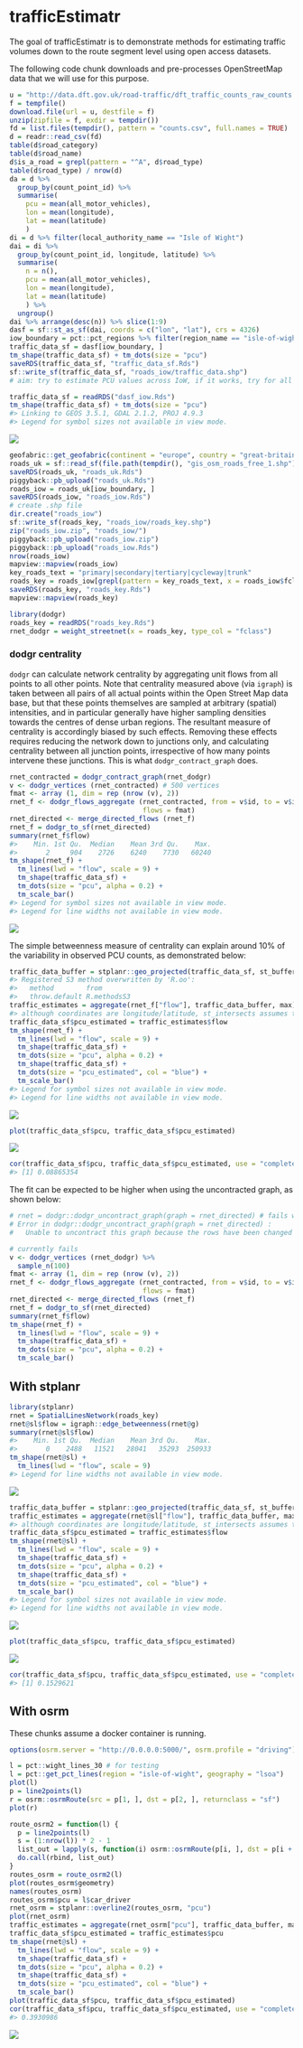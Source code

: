 
<!-- README.md is generated from README.Rmd. Please edit that file -->

# trafficEstimatr

<!-- badges: start -->

<!-- badges: end -->

The goal of trafficEstimatr is to demonstrate methods for estimating
traffic volumes down to the route segment level using open access
datasets.

The following code chunk downloads and pre-processes OpenStreetMap data
that we will use for this
purpose.

``` r
u = "http://data.dft.gov.uk/road-traffic/dft_traffic_counts_raw_counts.zip"
f = tempfile()
download.file(url = u, destfile = f)
unzip(zipfile = f, exdir = tempdir())
fd = list.files(tempdir(), pattern = "counts.csv", full.names = TRUE)
d = readr::read_csv(fd)
table(d$road_category)
table(d$road_name)
d$is_a_road = grepl(pattern = "^A", d$road_type)
table(d$road_type) / nrow(d)
da = d %>% 
  group_by(count_point_id) %>% 
  summarise(
    pcu = mean(all_motor_vehicles),
    lon = mean(longitude),
    lat = mean(latitude)
    )
di = d %>% filter(local_authority_name == "Isle of Wight")
dai = di %>% 
  group_by(count_point_id, longitude, latitude) %>% 
  summarise(
    n = n(),
    pcu = mean(all_motor_vehicles),
    lon = mean(longitude),
    lat = mean(latitude)
    ) %>% 
  ungroup()
dai %>% arrange(desc(n)) %>% slice(1:9)
dasf = sf::st_as_sf(dai, coords = c("lon", "lat"), crs = 4326)
iow_boundary = pct::pct_regions %>% filter(region_name == "isle-of-wight")
traffic_data_sf = dasf[iow_boundary, ]
tm_shape(traffic_data_sf) + tm_dots(size = "pcu")
saveRDS(traffic_data_sf, "traffic_data_sf.Rds")
sf::write_sf(traffic_data_sf, "roads_iow/traffic_data.shp")
# aim: try to estimate PCU values across IoW, if it works, try for all of UK (big data)
```

``` r
traffic_data_sf = readRDS("dasf_iow.Rds")
tm_shape(traffic_data_sf) + tm_dots(size = "pcu")
#> Linking to GEOS 3.5.1, GDAL 2.1.2, PROJ 4.9.3
#> Legend for symbol sizes not available in view mode.
```

![](README_files/figure-gfm/unnamed-chunk-3-1.png)<!-- -->

``` r
geofabric::get_geofabric(continent = "europe", country = "great-britain", region = "england")
roads_uk = sf::read_sf(file.path(tempdir(), "gis_osm_roads_free_1.shp"))
saveRDS(roads_uk, "roads_uk.Rds")
piggyback::pb_upload("roads_uk.Rds")
roads_iow = roads_uk[iow_boundary, ]
saveRDS(roads_iow, "roads_iow.Rds")
# create .shp file
dir.create("roads_iow")
sf::write_sf(roads_key, "roads_iow/roads_key.shp")
zip("roads_iow.zip", "roads_iow/")
piggyback::pb_upload("roads_iow.zip")
piggyback::pb_upload("roads_iow.Rds")
nrow(roads_iow)
mapview::mapview(roads_iow)
key_roads_text = "primary|secondary|tertiary|cycleway|trunk"
roads_key = roads_iow[grepl(pattern = key_roads_text, x = roads_iow$fclass), ]
saveRDS(roads_key, "roads_key.Rds")
mapview::mapview(roads_key)
```

``` r
library(dodgr)
roads_key = readRDS("roads_key.Rds")
rnet_dodgr = weight_streetnet(x = roads_key, type_col = "fclass")
```

### dodgr centrality

`dodgr` can calculate network centrality by aggregating unit flows from
all points to all other points. Note that centrality measured above (via
`igraph`) is taken between all pairs of all actual points within the
Open Street Map data base, but that these points themselves are sampled
at arbitrary (spatial) intensities, and in particular generally have
higher sampling densities towards the centres of dense urban regions.
The resultant measure of centrality is accordingly biased by such
effects. Removing these effects requires reducing the network down to
junctions only, and calculating centrality between all junction points,
irrespective of how many points intervene these junctions. This is what
`dodgr_contract_graph` does.

``` r
rnet_contracted = dodgr_contract_graph(rnet_dodgr)
v <- dodgr_vertices (rnet_contracted) # 500 vertices
fmat <- array (1, dim = rep (nrow (v), 2))
rnet_f <- dodgr_flows_aggregate (rnet_contracted, from = v$id, to = v$id,
                                 flows = fmat)
rnet_directed <- merge_directed_flows (rnet_f)
rnet_f = dodgr_to_sf(rnet_directed)
summary(rnet_f$flow)
#>    Min. 1st Qu.  Median    Mean 3rd Qu.    Max. 
#>       2     904    2726    6240    7730   60240
tm_shape(rnet_f) +
  tm_lines(lwd = "flow", scale = 9) +
  tm_shape(traffic_data_sf) +
  tm_dots(size = "pcu", alpha = 0.2) +
  tm_scale_bar()
#> Legend for symbol sizes not available in view mode.
#> Legend for line widths not available in view mode.
```

![](README_files/figure-gfm/dodgr-centrality-1.png)<!-- -->

The simple betweenness measure of centrality can explain around 10% of
the variability in observed PCU counts, as demonstrated
below:

``` r
traffic_data_buffer = stplanr::geo_projected(traffic_data_sf, st_buffer, dist = 200)
#> Registered S3 method overwritten by 'R.oo':
#>   method        from       
#>   throw.default R.methodsS3
traffic_estimates = aggregate(rnet_f["flow"], traffic_data_buffer, max) 
#> although coordinates are longitude/latitude, st_intersects assumes that they are planar
traffic_data_sf$pcu_estimated = traffic_estimates$flow
tm_shape(rnet_f) +
  tm_lines(lwd = "flow", scale = 9) +
  tm_shape(traffic_data_sf) +
  tm_dots(size = "pcu", alpha = 0.2) +
  tm_shape(traffic_data_sf) +
  tm_dots(size = "pcu_estimated", col = "blue") +
  tm_scale_bar()
#> Legend for symbol sizes not available in view mode.
#> Legend for line widths not available in view mode.
```

![](README_files/figure-gfm/unnamed-chunk-6-1.png)<!-- -->

``` r
plot(traffic_data_sf$pcu, traffic_data_sf$pcu_estimated)
```

![](README_files/figure-gfm/unnamed-chunk-6-2.png)<!-- -->

``` r
cor(traffic_data_sf$pcu, traffic_data_sf$pcu_estimated, use = "complete.obs")^2
#> [1] 0.08865354
```

The fit can be expected to be higher when using the uncontracted graph,
as shown
below:

``` r
# rnet = dodgr::dodgr_uncontract_graph(graph = rnet_directed) # fails with:
# Error in dodgr::dodgr_uncontract_graph(graph = rnet_directed) : 
#   Unable to uncontract this graph because the rows have been changed
```

``` r
# currently fails
v <- dodgr_vertices (rnet_dodgr) %>% 
  sample_n(100)
fmat <- array (1, dim = rep (nrow (v), 2))
rnet_f <- dodgr_flows_aggregate (rnet_contracted, from = v$id, to = v$id,
                                 flows = fmat)
rnet_directed <- merge_directed_flows (rnet_f)
rnet_f = dodgr_to_sf(rnet_directed)
summary(rnet_f$flow)
tm_shape(rnet_f) +
  tm_lines(lwd = "flow", scale = 9) +
  tm_shape(traffic_data_sf) +
  tm_dots(size = "pcu", alpha = 0.2) +
  tm_scale_bar()
```

## With stplanr

``` r
library(stplanr)
rnet = SpatialLinesNetwork(roads_key)
rnet@sl$flow = igraph::edge_betweenness(rnet@g)
summary(rnet@sl$flow)
#>    Min. 1st Qu.  Median    Mean 3rd Qu.    Max. 
#>       0    2488   11521   28041   35293  250933
tm_shape(rnet@sl) +
  tm_lines(lwd = "flow", scale = 9)
#> Legend for line widths not available in view mode.
```

![](README_files/figure-gfm/stplanr-1.png)<!-- -->

``` r
traffic_data_buffer = stplanr::geo_projected(traffic_data_sf, st_buffer, dist = 100)
traffic_estimates = aggregate(rnet@sl["flow"], traffic_data_buffer, max) 
#> although coordinates are longitude/latitude, st_intersects assumes that they are planar
traffic_data_sf$pcu_estimated = traffic_estimates$flow
tm_shape(rnet@sl) +
  tm_lines(lwd = "flow", scale = 9) +
  tm_shape(traffic_data_sf) +
  tm_dots(size = "pcu", alpha = 0.2) +
  tm_shape(traffic_data_sf) +
  tm_dots(size = "pcu_estimated", col = "blue") +
  tm_scale_bar()
#> Legend for symbol sizes not available in view mode.
#> Legend for line widths not available in view mode.
```

![](README_files/figure-gfm/stplanr-2.png)<!-- -->

``` r
plot(traffic_data_sf$pcu, traffic_data_sf$pcu_estimated)
```

![](README_files/figure-gfm/stplanr-3.png)<!-- -->

``` r
cor(traffic_data_sf$pcu, traffic_data_sf$pcu_estimated, use = "complete.obs")^2
#> [1] 0.1529621
```

## With osrm

These chunks assume a docker container is running.

``` r
options(osrm.server = "http://0.0.0.0:5000/", osrm.profile = "driving")

l = pct::wight_lines_30 # for testing
l = pct::get_pct_lines(region = "isle-of-wight", geography = "lsoa")
plot(l)
p = line2points(l)
r = osrm::osrmRoute(src = p[1, ], dst = p[2, ], returnclass = "sf")
plot(r)
```

``` r
route_osrm2 = function(l) {
  p = line2points(l)
  s = (1:nrow(l)) * 2 - 1
  list_out = lapply(s, function(i) osrm::osrmRoute(p[i, ], dst = p[i + 1, ], returnclass = "sf"))
  do.call(rbind, list_out)
}
routes_osrm = route_osrm2(l)
plot(routes_osrm$geometry)
names(routes_osrm)
routes_osrm$pcu = l$car_driver
rnet_osrm = stplanr::overline2(routes_osrm, "pcu")
plot(rnet_osrm)
traffic_estimates = aggregate(rnet_osrm["pcu"], traffic_data_buffer, max) 
traffic_data_sf$pcu_estimated = traffic_estimates$pcu
tm_shape(rnet@sl) +
  tm_lines(lwd = "flow", scale = 9) +
  tm_shape(traffic_data_sf) +
  tm_dots(size = "pcu", alpha = 0.2) +
  tm_shape(traffic_data_sf) +
  tm_dots(size = "pcu_estimated", col = "blue") +
  tm_scale_bar()
plot(traffic_data_sf$pcu, traffic_data_sf$pcu_estimated)
cor(traffic_data_sf$pcu, traffic_data_sf$pcu_estimated, use = "complete.obs")^2
#> 0.3930986
```

![](osrm-rnet.png)

